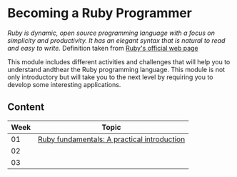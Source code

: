 # Becoming a Ruby Programmer

*Ruby is dynamic, open source programming language with a focus on simplicity and productivity. It has an elegant syntax that is natural to read and easy to write.* Definition taken from [Ruby's official web page](https://www.ruby-lang.org/en/)

This module includes different activities and challenges that will help you to understand andthear the Ruby programming language. This module is not only introductory but will take you to the next level by requiring you to develop some interesting applications.

## Content

Week | Topic
----- | ----
01 | [Ruby fundamentals: A practical introduction](https://github.com/magma-labs/MagmaHackers/tree/master/module-03/week-01)
02 | []()
03 | []()

